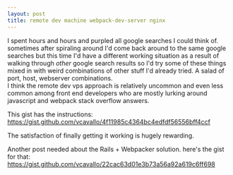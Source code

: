 ```yaml
---
layout: post
title: remote dev machine webpack-dev-server nginx
---
```


I spent hours and hours and purpled all google searches I could think of. sometimes after spiraling around I'd come back around to the same google searches but this time I'd have a different working situation as a result of walking through _other_ google search results so I'd try some of these things mixed in with weird combinations of other stuff I'd already tried. A salad of port, host, webserver combinations.  
I think the remote dev vps approach is relatively uncommon and even less common among front end developers who are mostly lurking around javascript and webpack stack overflow answers.

This gist has the instructions: https://gist.github.com/vcavallo/4f11985c4364bc4edfdf56556bff4ccf

The satisfaction of finally getting it working is hugely rewarding.

Another post needed about the Rails + Webpacker solution. here's the gist for that: https://gist.github.com/vcavallo/22cac63d01e3b73a56a92a619c6ff698



